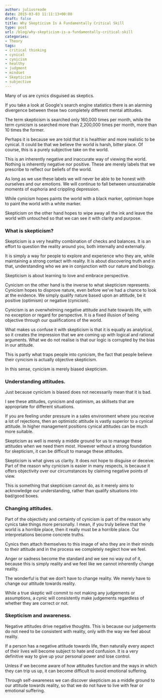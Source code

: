 ```yaml
---
author: juliusreade
date: 2015-03-03 11:11:13+00:00
draft: false
title: Why Skepticism Is A Fundamentally Critical Skill
type: post
url: /blog/why-skepticism-is-a-fundamentally-critical-skill
categories:
- Theory
tags:
- critical thinking
- cynical
- cynicism
- healthy
- judgment
- mindset
- Skepticism
- subjective
---
```


Many of us are cynics disguised as skeptics.

If you take a look at Google's search engine statistics there is an alarming divergence between these two completely different mental attitudes.

The term skepticism is searched only 160,000 times per month, while the term cynicism is searched more than 2,200,000 times per month, more than 10 times the former.

<!-- more -->

Perhaps it is because we are told that it is healthier and more realistic to be cynical. It could be that we believe the world is harsh, bitter place. Of course, this is a purely subjective take on the world.

This is an inherently negative and inaccurate way of viewing the world. Nothing is inherently negative nor positive. These are merely labels that we prescribe to reflect our beliefs of the world.

As long as we use these labels we will never be able to be honest with ourselves and our emotions. We will continue to fall between unsustainable moments of euphoria and crippling depression.

While cynicism hopes paints the world with a black marker, optimism hope to paint the world with a white marker.

Skepticism on the other hand hopes to wipe away all the ink and leave the world with untouched so that we can see it with clarity and purpose.


### What is skepticism?


Skepticism is a very healthy combination of checks and balances. It is an effort to question the reality around you, both internally and externally.

It is simply a way for people to explore and experience who they are, while maintaining a strong contact with reality. It is about discovering truth and in that, understanding who we are in conjunction with our nature and biology.

Skepticism is about learning to love and embrace perspective.

Cynicism on the other hand is the inverse to what skepticism represents. Cynicism hopes to disprove nature, even before we’ve had a chance to look at the evidence. We simply qualify nature based upon an attitude, be it positive (optimism) or negative (cynicism).

Cynicism is an overwhelming negative attitude and hate towards life, with no exception or regard for perspective. It is a fixed illusion of being objective through our qualifications of the world.

What makes us confuse it with skepticism is that it is equally as analytical, so it creates the impression that we are coming up with logical and rational arguments. What we do not realise is that our logic is corrupted by the bias in our attitude.

This is partly what traps people into cynicism, the fact that people believe their cynicism is actually objective skepticism.

In this sense, cynicism is merely biased skepticism.


### Understanding attitudes.


Just because cynicism is biased does not necessarily mean that it is bad.

I see these attitudes, cynicism and optimism, as skillsets that are appropriate for different situations.

If you are feeling under pressure in a sales environment where you receive a lot of rejections, then an optimistic attitude is vastly superior to a cynical attitude. In higher management positions cynical attitudes can be much more suitable.

Skepticism as well is merely a middle ground for us to manage these attitudes when we need them most. However without a strong foundation for skepticism, it can be difficult to manage these attitudes.

Skepticism is what gives us clarity. It does not hope to disguise or deceive. Part of the reason why cynicism is easier in many respects, is because it offers objectivity over our circumstances by claiming negative points of view.

This is something that skepticism cannot do, as it merely aims to acknowledge our understanding, rather than qualify situations into bad/good boxes.


### Changing attitudes.


Part of the objectivity and certainty of cynicism is part of the reason why cynics take things more personally. I mean, if you truly believe that the world is a horrible place, then it really must be a horrible place. Our interpretations become concrete truths.

Cynics then attach themselves to this image of who they are in their minds to their attitude and in the process we completely neglect how we feel.

Anger or sadness become the standard and we see no way out of it, because this is simply reality and we feel like we cannot inherently change reality.

The wonderful is that we don’t have to change reality. We merely have to change our attitude towards reality.

While a true skeptic will commit to not making any judgements or assumptions, a cynic will consistently make judgements regardless of whether they are correct or not.


### Skepticism and awareness.


Negative attitudes drive negative thoughts. This is because our judgements do not need to be consistent with reality, only with the way we feel about reality.

If a person has a negative attitude towards life, then naturally every aspect of their lives will become subject to hate and confusion. It is a very definitive way to give up your personal power and lose control.

Unless if we become aware of how attitudes function and the ways in which they can trip us up, it can become difficult to avoid emotional suffering.

Through self-awareness we can discover skepticism as a middle ground to our attitude towards reality, so that we do not have to live with fear or emotional suffering.
